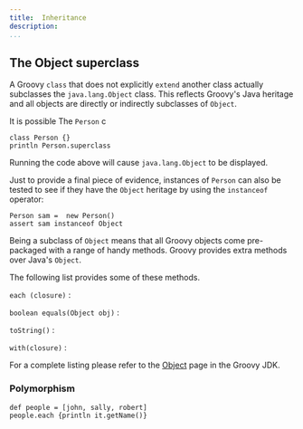 ```yaml
---
title:	Inheritance
description:	
...
```



## The Object superclass

A Groovy `class` that does not explicitly `extend` another class actually subclasses the `java.lang.Object` class. This reflects Groovy's Java heritage and all objects are directly or indirectly subclasses of `Object`.

It is possible The `Person` c

```
class Person {}
println Person.superclass
```

Running the code above will cause `java.lang.Object` to be displayed. 

Just to provide a final piece of evidence, instances of `Person` can also be tested to see if they have the `Object` heritage by using the `instanceof` operator:

```
Person sam =  new Person()
assert sam instanceof Object
```

Being a subclass of `Object` means that all Groovy objects come pre-packaged with a range of handy methods. Groovy provides extra methods over Java's `Object`.

The following list provides some of these methods.

`each (closure)`
:    

`boolean equals(Object obj)`
:

`toString()`
:    

`with(closure)`
:

For a complete listing please refer to the [Object](/groovy-jdk/java/lang/Object) page in the Groovy JDK.


### Polymorphism

```
def people = [john, sally, robert]
people.each {println it.getName()}
```